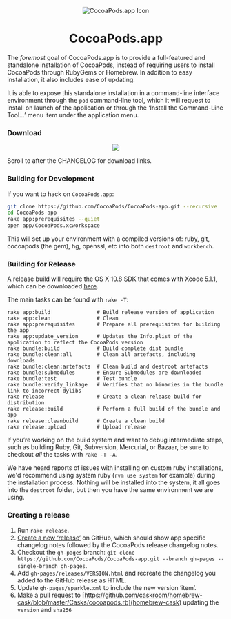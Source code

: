 <p align="center">
  <img src="https://raw.githubusercontent.com/CocoaPods/CocoaPods-app/master/app/CocoaPods/Supporting%20Files/Media.xcassets/AppIcon.appiconset/icon_128x128.png" alt="CocoaPods.app Icon" />
  <h1 align="center" style="">CocoaPods.app</h1>
</p>

The _foremost_ goal of CocoaPods.app is to provide a full-featured and standalone installation of
CocoaPods, instead of requiring users to install CocoaPods through RubyGems or Homebrew. In addition
to easy installation, it also includes ease of updating.

It is able to expose this standalone installation in a command-line interface environment through
the `pod` command-line tool, which it will request to install on launch of the application or
through the ‘Install the Command-Line Tool…’ menu item under the application menu.

### Download

<p align="center">
<a href="https://github.com/CocoaPods/CocoaPods-app/releases/latest">
  <img src="https://raw.githubusercontent.com/CocoaPods/CocoaPods-app/master/assets/screenshot.png" />
  <a/>
</p>

Scroll to after the CHANGELOG for download links.

### Building for Development

If you want to hack on `CocoaPods.app`:

``` sh
git clone https://github.com/CocoaPods/CocoaPods-app.git --recursive
cd CocoaPods-app
rake app:prerequisites --quiet
open app/CocoaPods.xcworkspace
```

This will set up your environment with a compiled versions of: ruby, git, cocoapods (the gem), hg, openssl, etc into both `destroot` and `workbench`.

### Building for Release

A release build will require the OS X 10.8 SDK that comes with Xcode 5.1.1, which can be downloaded
[here](https://developer.apple.com/downloads).

The main tasks can be found with `rake -T`:

```
rake app:build               # Build release version of application
rake app:clean               # Clean
rake app:prerequisites       # Prepare all prerequisites for building the app
rake app:update_version      # Updates the Info.plist of the application to reflect the CocoaPods version
rake bundle:build            # Build complete dist bundle
rake bundle:clean:all        # Clean all artefacts, including downloads
rake bundle:clean:artefacts  # Clean build and destroot artefacts
rake bundle:submodules       # Ensure Submodules are downloaded
rake bundle:test             # Test bundle
rake bundle:verify_linkage   # Verifies that no binaries in the bundle link to incorrect dylibs
rake release                 # Create a clean release build for distribution
rake release:build           # Perform a full build of the bundle and app
rake release:cleanbuild      # Create a clean build
rake release:upload          # Upload release
```

If you’re working on the build system and want to debug intermediate steps, such as building Ruby,
Git, Subversion, Mercurial, or Bazaar, be sure to checkout _all_ the tasks with `rake -T -A`.

We have heard reports of issues with installing on custom ruby installations, we'd recommend using system ruby (`rvm use system` for example) during the installation process. Nothing will be installed into the system, it all goes into the `destroot` folder, but then you have the same environment we are using.

### Creating a release

1. Run `rake release`.
2. [Create a new ‘release’](https://github.com/CocoaPods/CocoaPods-app/releases/new) on GitHub, which should show app specific changelog notes followed by the CocoaPods release changelog notes.
3. Checkout the `gh-pages` branch: `git clone https://github.com/CocoaPods/CocoaPods-app.git --branch gh-pages --single-branch gh-pages`.
4. Add `gh-pages/releases/VERSION.html` and recreate the changelog you added to the GitHub release as HTML.
5. Update `gh-pages/sparkle.xml` to include the new version ‘item’.
6. Make a pull request to [https://github.com/caskroom/homebrew-cask/blob/master/Casks/cocoapods.rb](homebrew-cask) updating the `version` and `sha256`
